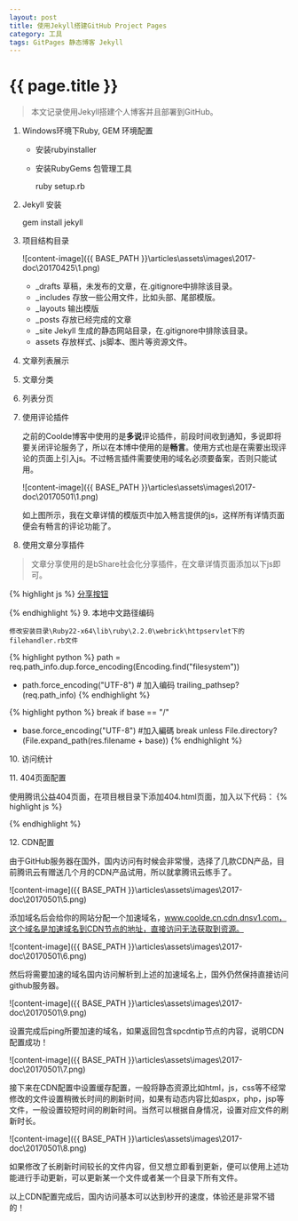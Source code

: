 ```yaml
---
layout: post
title: 使用Jekyll搭建GitHub Project Pages
category: 工具
tags: GitPages 静态博客 Jekyll
---
```

{{ page.title }}
===
> 本文记录使用Jekyll搭建个人博客并且部署到GitHub。

1. Windows环境下Ruby, GEM 环境配置
    * 安装rubyinstaller
    * 安装RubyGems 包管理工具

        ruby setup.rb
2. Jekyll 安装

    gem install jekyll
3. 项目结构目录

    ![content-image]({{ BASE_PATH }}\articles\assets\images\2017-doc\20170425\1.png)
    * _drafts 草稿，未发布的文章，在.gitignore中排除该目录。
    * _includes 存放一些公用文件，比如头部、尾部模版。
    * _layouts 输出模版
    * _posts 存放已经完成的文章
    * _site Jekyll 生成的静态网站目录，在.gitignore中排除该目录。
    * assets 存放样式、js脚本、图片等资源文件。
4. 文章列表展示
5. 文章分类
6. 列表分页
7. 使用评论插件

    之前的Coolde博客中使用的是<strong>多说</strong>评论插件，前段时间收到通知，多说即将要关闭评论服务了，所以在本博中使用的是<strong>畅言</strong>。使用方式也是在需要出现评论的页面上引入js。不过畅言插件需要使用的域名必须要备案，否则只能试用。

    ![content-image]({{ BASE_PATH }}\articles\assets\images\2017-doc\20170501\1.png)

    如上图所示，我在文章详情的模版页中加入畅言提供的js，这样所有详情页面便会有畅言的评论功能了。
8. 使用文章分享插件
>  文章分享使用的是bShare社会化分享插件，在文章详情页面添加以下js即可。

{% highlight js %}
<a class="bshareDiv" href="http://www.bshare.cn/share">分享按钮</a>
<script type="text/javascript" charset="utf-8" 
        src="http://static.bshare.cn/b/buttonLite.js#uuid=&amp;style=3&amp;fs=4&amp;textcolor=#000&amp;bgcolor=#DDD&amp;text=分享到">
</script>
{% endhighlight %}
9. 本地中文路径编码
>
    修改安装目录\Ruby22-x64\lib\ruby\2.2.0\webrick\httpservlet下的filehandler.rb文件

{% highlight python %}
path = req.path_info.dup.force_encoding(Encoding.find("filesystem"))
+ path.force_encoding("UTF-8") # 加入编码
trailing_pathsep?(req.path_info)
{% endhighlight %}

{% highlight python %}
break if base == "/"
+ base.force_encoding("UTF-8") #加入編碼
break unless File.directory?(File.expand_path(res.filename + base))
{% endhighlight %}

 10\. 访问统计

 11\. 404页面配置

使用腾讯公益404页面，在项目根目录下添加404.html页面，加入以下代码：
{% highlight js %}
<script type="text/javascript" 
        src="//qzonestyle.gtimg.cn/qzone/hybrid/app/404/search_children.js" 
        charset="utf-8" 
        homePageUrl="/" 
        homePageName="返回继续">
</script>
{% endhighlight %}

12\. CDN配置

由于GitHub服务器在国外，国内访问有时候会非常慢，选择了几款CDN产品，目前腾讯云有赠送几个月的CDN产品试用，所以就拿腾讯云练手了。

![content-image]({{ BASE_PATH }}\articles\assets\images\2017-doc\20170501\5.png)

 添加域名后会给你的网站分配一个加速域名，www.coolde.cn.cdn.dnsv1.com，这个域名是加速域名到CDN节点的地址，直接访问无法获取到资源。

![content-image]({{ BASE_PATH }}\articles\assets\images\2017-doc\20170501\6.png)

然后将需要加速的域名国内访问解析到上述的加速域名上，国外仍然保持直接访问github服务器。

![content-image]({{ BASE_PATH }}\articles\assets\images\2017-doc\20170501\9.png)

设置完成后ping所要加速的域名，如果返回包含spcdntip节点的内容，说明CDN配置成功！

![content-image]({{ BASE_PATH }}\articles\assets\images\2017-doc\20170501\7.png)

接下来在CDN配置中设置缓存配置，一般将静态资源比如html，js，css等不经常修改的文件设置稍微长时间的刷新时间，如果有动态内容比如aspx，php，jsp等文件，一般设置较短时间的刷新时间。当然可以根据自身情况，设置对应文件的刷新时长。

![content-image]({{ BASE_PATH }}\articles\assets\images\2017-doc\20170501\8.png)

如果修改了长刷新时间较长的文件内容，但又想立即看到更新，便可以使用上述功能进行手动更新，可以更新某一个文件或者某一个目录下所有文件。

以上CDN配置完成后，国内访问基本可以达到秒开的速度，体验还是非常不错的！